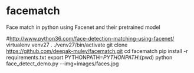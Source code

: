 # facematch
Face match in python using Facenet and their pretrained model


#http://www.python36.com/face-detection-matching-using-facenet/
virtualenv venv27
. ./venv27/bin/activate
git clone https://github.com/deepak-muley/facematch.git
cd facematch
pip install -r requirements.txt
export PYTHONPATH=$PYTHONPATH:$(pwd)
python face_detect_demo.py --img=images/faces.jpg
